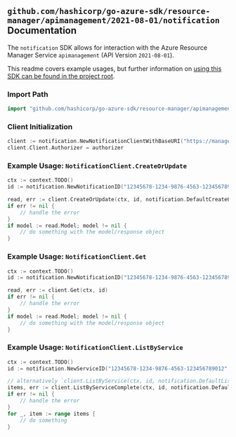 
## `github.com/hashicorp/go-azure-sdk/resource-manager/apimanagement/2021-08-01/notification` Documentation

The `notification` SDK allows for interaction with the Azure Resource Manager Service `apimanagement` (API Version `2021-08-01`).

This readme covers example usages, but further information on [using this SDK can be found in the project root](https://github.com/hashicorp/go-azure-sdk/tree/main/docs).

### Import Path

```go
import "github.com/hashicorp/go-azure-sdk/resource-manager/apimanagement/2021-08-01/notification"
```


### Client Initialization

```go
client := notification.NewNotificationClientWithBaseURI("https://management.azure.com")
client.Client.Authorizer = authorizer
```


### Example Usage: `NotificationClient.CreateOrUpdate`

```go
ctx := context.TODO()
id := notification.NewNotificationID("12345678-1234-9876-4563-123456789012", "example-resource-group", "serviceValue", "AccountClosedPublisher")

read, err := client.CreateOrUpdate(ctx, id, notification.DefaultCreateOrUpdateOperationOptions())
if err != nil {
	// handle the error
}
if model := read.Model; model != nil {
	// do something with the model/response object
}
```


### Example Usage: `NotificationClient.Get`

```go
ctx := context.TODO()
id := notification.NewNotificationID("12345678-1234-9876-4563-123456789012", "example-resource-group", "serviceValue", "AccountClosedPublisher")

read, err := client.Get(ctx, id)
if err != nil {
	// handle the error
}
if model := read.Model; model != nil {
	// do something with the model/response object
}
```


### Example Usage: `NotificationClient.ListByService`

```go
ctx := context.TODO()
id := notification.NewServiceID("12345678-1234-9876-4563-123456789012", "example-resource-group", "serviceValue")

// alternatively `client.ListByService(ctx, id, notification.DefaultListByServiceOperationOptions())` can be used to do batched pagination
items, err := client.ListByServiceComplete(ctx, id, notification.DefaultListByServiceOperationOptions())
if err != nil {
	// handle the error
}
for _, item := range items {
	// do something
}
```
